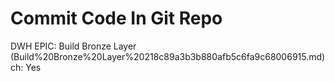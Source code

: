 # Commit Code In Git Repo

DWH EPIC: Build Bronze Layer  (Build%20Bronze%20Layer%20218c89a3b3b880afb5c6fa9c68006915.md)
ch: Yes